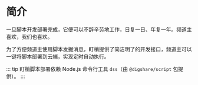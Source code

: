 # 简介

一旦脚本开发部署完成，它便可以不辞辛劳地工作，日复一日、年复一年。频道主喜欢，我们也喜欢。

为了方便频道主使用脚本发掘消息，盯梢提供了简洁明了的开发接口，频道主可以一键将脚本部署到云端，实现定时自动执行。

::: tip
盯梢脚本部署依赖 Node.js 命令行工具 `dss`（由 `@digshare/script` 包提供）。
:::
